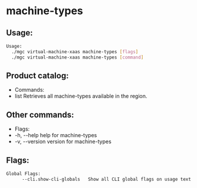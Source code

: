 # machine-types

## Usage:
```bash
Usage:
  ./mgc virtual-machine-xaas machine-types [flags]
  ./mgc virtual-machine-xaas machine-types [command]
```

## Product catalog:
- Commands:
- list        Retrieves all machine-types available in the region.

## Other commands:
- Flags:
- -h, --help      help for machine-types
- -v, --version   version for machine-types

## Flags:
```bash
Global Flags:
      --cli.show-cli-globals   Show all CLI global flags on usage text
```

